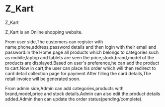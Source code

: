 # Z_Kart

Z_Kart

Z_Kart is an Online shopping website.

From user side,The customers can register with name,phone,address,password details and then login with their email and password.In the Home page all products which belongs to categories such as mobile,laptop and tablets are seen.the price,stock,brand,model of the products are displayed.Based on user's preference,he can add the product to cart.Now in cart,the user can place his order which will then redirect to card detail collection page for payment.After filling the card details,The retail invoice will be generated soon.

From admin side,Admin can add categories,products with brand,model,price and stock details.Admin can also edit the product details added.Admin then can update the order status(pending/complete).
